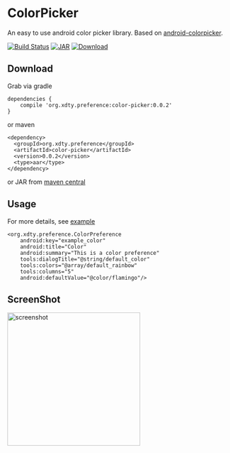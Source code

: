 # ColorPicker
An easy to use android color picker library. Based on [android-colorpicker](https://github.com/woalk/android-colorpicker).

[![Build Status](https://travis-ci.org/xdtianyu/ColorPicker.svg?branch=master)](https://travis-ci.org/xdtianyu/ColorPicker)
[![JAR](https://img.shields.io/maven-central/v/org.xdty.preference/color-picker.svg)](http://central.maven.org/maven2/org/xdty/preference/color-picker/)
[ ![Download](https://api.bintray.com/packages/xdtianyu/maven/color-picker/images/download.svg) ](https://bintray.com/xdtianyu/maven/color-picker/_latestVersion)

## Download

Grab via gradle

```
dependencies {
    compile 'org.xdty.preference:color-picker:0.0.2'
}
```

or maven

```
<dependency>
  <groupId>org.xdty.preference</groupId>
  <artifactId>color-picker</artifactId>
  <version>0.0.2</version>
  <type>aar</type>
</dependency>
```

or JAR from [maven central](http://central.maven.org/maven2/org/xdty/preference/color-picker/)

## Usage

For more details, see [example](https://github.com/xdtianyu/ColorPicker/tree/master/example)

```
<org.xdty.preference.ColorPreference
    android:key="example_color"
    android:title="Color"
    android:summary="This is a color preference"
    tools:dialogTitle="@string/default_color"
    tools:colors="@array/default_rainbow"
    tools:columns="5"
    android:defaultValue="@color/flamingo"/>
```

## ScreenShot

<img src="https://raw.githubusercontent.com/xdtianyu/CallerInfo/master/screenshots/6.png" alt="screenshot" width="300">
